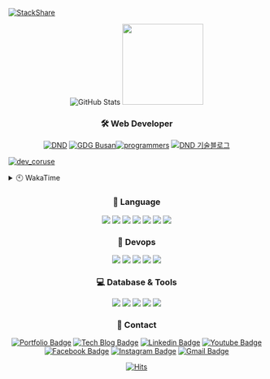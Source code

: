[![StackShare](http://img.shields.io/badge/tech-stack-0690fa.svg?style=flat)](https://stackshare.io/sgd0947/my-stack)

<div align=center>
    
<!-- [![GitHub Trophy]](https://github.com/ryo-ma/github-profile-trophy "GitHub Profile Trophy") -->
![GitHub Stats] <img src="https://raw.github.com/sgd122/sgd122/master/img/logo/prgrms.png" height=159>
<!--  [![GitHub Stats] ![Top Languages]](https://github.com/anuraghazra/github-readme-stats "GitHub Readme Stats") -->

</div>

<h3 align="center">🛠 Web Developer</h3>

<div align=center>
<a href="https://www.rocketpunch.com/@sgd0947" target='_blank'><img src="https://raw.github.com/sgd122/sgd122/master/img/profile/dnd_small.png" alt="DND"></a>
<a href="https://gdg.community.dev/gdg-busan/" target='_blank'><img src="https://raw.github.com/sgd122/sgd122/master/img/profile/gdgBusan_small.png" alt="GDG Busan"></a><a href="https://school.programmers.co.kr/learn/courses/16623" target='_blank'><img src="https://raw.github.com/sgd122/sgd122/master/img/profile/programmers_small.png" alt="programmers"></a>
<a href="https://blog.dnd.ac" target='_blank'><img src="https://raw.github.com/sgd122/sgd122/master/img/profile/dndBlog_small.png" alt="DND 기술블로그"></a>
</div>

<!-- [데브코스 이야기](https://prgms.tistory.com/120) -->
[![dev_coruse](https://capsule-render.vercel.app/api?type=waving&height=200&text=데브코스%20운영일기%20보러가기&fontAlign=50&fontAlignY=40&color=gradient)](https://prgms.tistory.com/120) 

<details>
  <summary>🕙 WakaTime</summary>
  
[![Ashutosh's github activity graph](https://activity-graph.herokuapp.com/graph?username=sgd122&theme=react-dark)](https://github.com/ashutosh00710/github-readme-activity-graph)  

<!--START_SECTION:waka-->
![Code Time](http://img.shields.io/badge/Code%20Time-4%2C415%20hrs%204%20mins-blue)

![Lines of code](https://img.shields.io/badge/From%20Hello%20World%20I%27ve%20Written-14.6%20million%20lines%20of%20code-blue)

**I'm an Early 🐤** 

```text
🌞 Morning                5124 commits        ██████░░░░░░░░░░░░░░░░░░░   25.08 % 
🌆 Daytime                10541 commits       █████████████░░░░░░░░░░░░   51.59 % 
🌃 Evening                4658 commits        ██████░░░░░░░░░░░░░░░░░░░   22.80 % 
🌙 Night                  111 commits         ░░░░░░░░░░░░░░░░░░░░░░░░░   00.54 % 
```
📅 **I'm Most Productive on Wednesday** 

```text
Monday                   2961 commits        ████░░░░░░░░░░░░░░░░░░░░░   14.49 % 
Tuesday                  3743 commits        █████░░░░░░░░░░░░░░░░░░░░   18.32 % 
Wednesday                5121 commits        ██████░░░░░░░░░░░░░░░░░░░   25.06 % 
Thursday                 2846 commits        ███░░░░░░░░░░░░░░░░░░░░░░   13.93 % 
Friday                   2774 commits        ███░░░░░░░░░░░░░░░░░░░░░░   13.58 % 
Saturday                 1348 commits        ██░░░░░░░░░░░░░░░░░░░░░░░   06.60 % 
Sunday                   1641 commits        ██░░░░░░░░░░░░░░░░░░░░░░░   08.03 % 
```


📊 **This Week I Spent My Time On** 

```text
🕑︎ Time Zone: Asia/Seoul

💬 Programming Languages: 
Other                    2 hrs               █████████████████████████   100.00 % 

🔥 Editors: 
Google Calendar          2 hrs               █████████████████████████   100.00 % 

💻 Operating System: 
Unknown OS               2 hrs               █████████████████████████   100.00 % 
```

**I Mostly Code in TypeScript** 

```text
TypeScript               22 repos            █████████░░░░░░░░░░░░░░░░   36.67 % 
JavaScript               21 repos            █████████░░░░░░░░░░░░░░░░   35.00 % 
Python                   7 repos             ███░░░░░░░░░░░░░░░░░░░░░░   11.67 % 
MDX                      1 repo              ░░░░░░░░░░░░░░░░░░░░░░░░░   01.67 % 
C++                      1 repo              ░░░░░░░░░░░░░░░░░░░░░░░░░   01.67 % 
```




 Last Updated on 02/10/2025 00:29:46 UTC
<!--END_SECTION:waka-->
</details>

<h3 align="center">💪 Language</h3>

<p align="center">
  <img src="https://img.shields.io/badge/javascript-%23323330.svg?style=flat-square&logo=javascript&logoColor=%23F7DF1E">
  <img src="https://img.shields.io/badge/typescript-%23007ACC.svg?style=flat-square&logo=typescript&logoColor=white">
  <img src="https://img.shields.io/badge/Nuxt-002E3B?style=flat-square&logo=nuxtdotjs&logoColor=#00DC82">
  <img src="https://img.shields.io/badge/react-%2320232a.svg?style=flat-square&logo=react&logoColor=%2361DAFB">
  <img src="https://img.shields.io/badge/react_native-%2320232a.svg?style=flat-square&logo=react&logoColor=%2361DAFB">
  <img src="https://img.shields.io/badge/django-%23092E20.svg?style=flat-square&logo=django&logoColor=white">
  <img src="https://img.shields.io/badge/vuejs-%2335495e.svg?style=flat-square&logo=vuedotjs&logoColor=%234FC08D">  
  <br/>
  
  
</p>

<h3 align="center">🐳 Devops</h3>

<p align="center">
  <img src="https://img.shields.io/badge/docker-%230db7ed.svg?style=flat-square&logo=docker&logoColor=white"/>
  <img src="https://img.shields.io/badge/GitHub-100000.svg?style=flat-square&logo=github&logoColor=white"/>
  <img src="https://img.shields.io/badge/github%20actions-%232671E5.svg?style=flat-square&logo=githubactions&logoColor=white"/>
  <img src="https://img.shields.io/badge/gitlab-330F63.svg?style=flat-square&logo=gitlab&logoColor=white"/>
  <img src="https://img.shields.io/badge/Amazon_AWS-232F3E?style=flat-square&logo=amazon-aws&logoColor=white"/>
</p>

<h3 align="center">💻 Database & Tools</h3>

<p align="center">
  <img src="https://img.shields.io/badge/-GraphQL-E10098?style=flat-square&logo=graphql">
  <img src="https://img.shields.io/badge/mysql-%2300f.svg?style=flat-square&logo=mysql&logoColor=white">
  <img src="https://img.shields.io/badge/oracle-%23F00000.svg?style=flat-square&logo=oracle&logoColor=white">
  <img src="https://img.shields.io/badge/Microsoft%20SQL%20Sever-CC2927?style=flat-square&logo=microsoft%20sql%20server&logoColor=white">  
  <img src="https://img.shields.io/badge/VisualStudioCode-0078d7.svg?style=flat-square&logo=visual-studio-code&logoColor=white">
</p>

<h3 align="center">📌 Contact</h3>

<div align=center>

[![Portfolio Badge](http://img.shields.io/badge/-Portfolio-black?style=flat-square&logo=github&link=http://sgd122.github.io/)](http://sgd122.github.io/)
[![Tech Blog Badge](http://img.shields.io/badge/-Tech%20blog-black?style=flat-square&logo=github&link=http://dndacademy.github.io/)](http://dndacademy.github.io/)
[![Linkedin Badge](https://img.shields.io/badge/-LinkedIn-blue?style=flat-square&logo=Linkedin&logoColor=white&link=https://linkedin.com/company/dndacademy)](https://linkedin.com/company/dndacademy)
[![Youtube Badge](https://img.shields.io/badge/Youtube-ff0000?style=flat-square&logo=youtube&link=https://www.youtube.com/channel/UCLzVjG8j1m4X8TSpMF-x5yw)](https://www.youtube.com/channel/UCLzVjG8j1m4X8TSpMF-x5yw)
[![Facebook Badge](https://img.shields.io/badge/-Facebook-1877f2?style=flat-square&logo=facebook&logoColor=white&link=https://www.facebook.com/DNDACADEMY)](https://www.facebook.com/DNDACADEMY)
[![Instagram Badge](https://img.shields.io/badge/-Instagram-dd2a7b?style=flat-square&logo=instagram&logoColor=white&link=https://www.instagram.com/seong_dev/)](https://www.instagram.com/seong_dev/)
[![Gmail Badge](https://img.shields.io/badge/-Gmail-d14836?style=flat-square&logo=Gmail&logoColor=white&link=mailto:sgd0947@gmail.com)](mailto:sgd0947@gmail.com)

</div>

<div align=center>
  
  [![Hits](https://hits.seeyoufarm.com/api/count/incr/badge.svg?url=https%3A%2F%2Fgithub.com%2Fsgd122%2Fhit-counter&count_bg=%2379C83D&title_bg=%23555555&icon=&icon_color=%23E7E7E7&title=hits&edge_flat=false)](https://hits.seeyoufarm.com)
  
</div>

<!-- ===================== TAG ===================== -->

<!-- user status -->

[github stats]: https://github-readme-stats.vercel.app/api?username=sgd122&title_color=5f4b8b&text_color=f0eee9&icon_color=00abc0&bg_color=212121&hide_border=true&hide_title=true&theme=&show_icons=true&include_all_commits=true&count_private=true&line_height=24
[top languages]: https://github-readme-stats.vercel.app/api/top-langs?username=sgd122&title_color=5f4b8b&text_color=f0eee9&icon_color=00abc0&bg_color=212121&hide_border=true&hide_title=true&layout=compact&langs_count=8&hide=html,css,tex
[github trophy]: https://github-profile-trophy.vercel.app/?username=sgd122&theme=juicyfresh&column=7&row=1&no-frame=true

<!-- badge -->

[blog]: https://img.shields.io/badge/Blogger-FF5722?style=for-the-badge&logo=blogger&logoColor=white
